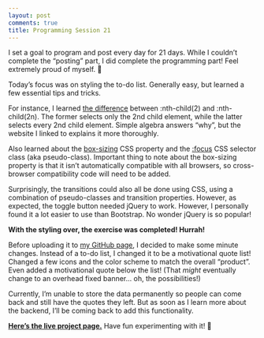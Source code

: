 ```yaml
---
layout: post
comments: true
title: Programming Session 21
---
```

 
I set a goal to program and post every day for 21 days. While I couldn’t complete the “posting” part, I did complete the programming part! Feel extremely proud of myself. 🙂

Today’s focus was on styling the to-do list. Generally easy, but learned a few essential tips and tricks.

For instance, I learned [the difference](https://css-tricks.com/how-nth-child-works/) between :nth-child(2) and :nth-child(2n). The former selects only the 2nd child element, while the latter selects every 2nd child element. Simple algebra answers “why”, but the website I linked to explains it more thoroughly.

Also learned about the [box-sizing](https://developer.mozilla.org/en/docs/Web/CSS/box-sizing) CSS property and the [:focus](https://developer.mozilla.org/en/docs/Web/CSS/:focus) CSS selector class (aka pseudo-class). Important thing to note about the box-sizing property is that it isn’t automatically compatible with all browsers, so cross-browser compatibility code will need to be added.

Surprisingly, the transitions could also all be done using CSS, using a combination of pseudo-classes and transition properties. However, as expected, the toggle button needed jQuery to work. However, I personally found it a lot easier to use than Bootstrap. No wonder jQuery is so popular!

**With the styling over, the exercise was completed! Hurrah!**

Before uploading it to [my GitHub page](https://github.com/CynicalCatt), I decided to make some minute changes. Instead of a to-do list, I changed it to be a motivational quote list! Changed a few icons and the color scheme to match the overall “product”. Even added a motivational quote below the list! (That *might* eventually change to an overhead fixed banner… oh, the possibilities!)

Currently, I’m unable to store the data permanently so people can come back and still have the quotes they left. But as soon as I learn more about the backend, I’ll be coming back to add this functionality.

[**Here’s the live project page.**](https://cynicalcatt.github.io/motivation-quote-list/) Have fun experimenting with it! 🙂
